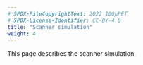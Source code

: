 ```yaml
---
# SPDX-FileCopyrightText: 2022 100µPET
# SPDX-License-Identifier: CC-BY-4.0
title: "Scanner simulation"
weight: 4
---
```


This page describes the scanner simulation.
